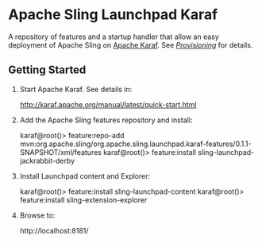 Apache Sling Launchpad Karaf
============================

A repository of features and a startup handler that allow an easy deployment
of Apache Sling on [Apache Karaf](http://karaf.apache.org). See [_Provisioning_](http://karaf.apache.org/manual/latest/users-guide/provisioning.html) for details.

Getting Started
---------------

1) Start Apache Karaf. See details in:

    http://karaf.apache.org/manual/latest/quick-start.html

2) Add the Apache Sling features repository and install:

    karaf@root()> feature:repo-add mvn:org.apache.sling/org.apache.sling.launchpad.karaf-features/0.1.1-SNAPSHOT/xml/features
    karaf@root()> feature:install sling-launchpad-jackrabbit-derby

3) Install Launchpad content and Explorer:

    karaf@root()> feature:install sling-launchpad-content
    karaf@root()> feature:install sling-extension-explorer

4) Browse to:

    http://localhost:8181/
